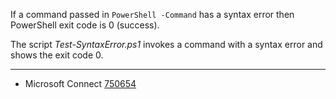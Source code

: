 
If a command passed in `PowerShell -Command` has a syntax error then PowerShell
exit code is 0 (success).

The script *Test-SyntaxError.ps1* invokes a command with a syntax error and shows the exit code 0.

---

- Microsoft Connect [750654](https://connect.microsoft.com/PowerShell/feedback/details/750654)
